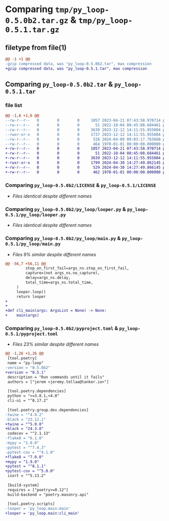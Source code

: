 # Comparing `tmp/py_loop-0.5.0b2.tar.gz` & `tmp/py_loop-0.5.1.tar.gz`

## filetype from file(1)

```diff
@@ -1 +1 @@
-gzip compressed data, was "py_loop-0.5.0b2.tar", max compression
+gzip compressed data, was "py_loop-0.5.1.tar", max compression
```

## Comparing `py_loop-0.5.0b2.tar` & `py_loop-0.5.1.tar`

### file list

```diff
@@ -1,6 +1,6 @@
--rw-r--r--   0        0        0     1057 2023-04-21 07:43:58.970714 py_loop-0.5.0b2/LICENSE
--rw-r--r--   0        0        0       51 2022-10-04 08:45:08.684461 py_loop-0.5.0b2/py_loop/__init__.py
--rw-r--r--   0        0        0     3639 2023-12-12 14:11:55.955004 py_loop-0.5.0b2/py_loop/looper.py
--rwxr-xr-x   0        0        0     1737 2023-12-12 14:11:55.955004 py_loop-0.5.0b2/py_loop/main.py
--rw-r--r--   0        0        0      528 2024-04-09 09:03:17.763668 py_loop-0.5.0b2/pyproject.toml
--rw-r--r--   0        0        0      464 1970-01-01 00:00:00.000000 py_loop-0.5.0b2/PKG-INFO
+-rw-r--r--   0        0        0     1057 2023-04-21 07:43:58.970714 py_loop-0.5.1/LICENSE
+-rw-r--r--   0        0        0       51 2022-10-04 08:45:08.684461 py_loop-0.5.1/py_loop/__init__.py
+-rw-r--r--   0        0        0     3639 2023-12-12 14:11:55.955004 py_loop-0.5.1/py_loop/looper.py
+-rwxr-xr-x   0        0        0     1799 2024-04-30 14:27:49.862145 py_loop-0.5.1/py_loop/main.py
+-rw-r--r--   0        0        0      529 2024-04-30 14:27:49.866145 py_loop-0.5.1/pyproject.toml
+-rw-r--r--   0        0        0      462 1970-01-01 00:00:00.000000 py_loop-0.5.1/PKG-INFO
```

### Comparing `py_loop-0.5.0b2/LICENSE` & `py_loop-0.5.1/LICENSE`

 * *Files identical despite different names*

### Comparing `py_loop-0.5.0b2/py_loop/looper.py` & `py_loop-0.5.1/py_loop/looper.py`

 * *Files identical despite different names*

### Comparing `py_loop-0.5.0b2/py_loop/main.py` & `py_loop-0.5.1/py_loop/main.py`

 * *Files 9% similar despite different names*

```diff
@@ -56,7 +56,11 @@
         stop_on_first_fail=args_ns.stop_on_first_fail,
         capture=(not args_ns.no_capture),
         delay=args_ns.delay,
         total_time=args_ns.total_time,
     )
     looper.loop()
     return looper
+
+
+def cli_main(args: ArgsList = None) -> None:
+    main(args)
```

### Comparing `py_loop-0.5.0b2/pyproject.toml` & `py_loop-0.5.1/pyproject.toml`

 * *Files 23% similar despite different names*

```diff
@@ -1,26 +1,26 @@
 [tool.poetry]
 name = "py-loop"
-version = "0.5.0b2"
+version = "0.5.1"
 description = "Run commands until it fails"
 authors = ["jerem <jeremy.tellaa@tanker.io>"]
 
 [tool.poetry.dependencies]
 python = ">=3.8.1,<4.0"
 cli-ui = "^0.17.2"
 
 [tool.poetry.group.dev.dependencies]
-twine = "^4.0.2"
-black = "23.12.1"
+twine = "^5.0.0"
+black = "24.3.0"
 codecov = "^2.1.13"
-flake8 = "6.1.0"
-mypy = "1.8.0"
-pytest = "^7.4.3"
-pytest-cov = "^4.1.0"
+flake8 = "7.0.0"
+mypy = "1.9.0"
+pytest = "^8.1.1"
+pytest-cov = "^5.0.0"
 isort = "^5.13.2"
 
 [build-system]
 requires = ["poetry>=0.12"]
 build-backend = "poetry.masonry.api"
 
 [tool.poetry.scripts]
-looper = 'py_loop.main:main'
+looper = 'py_loop.main:cli_main'
```

